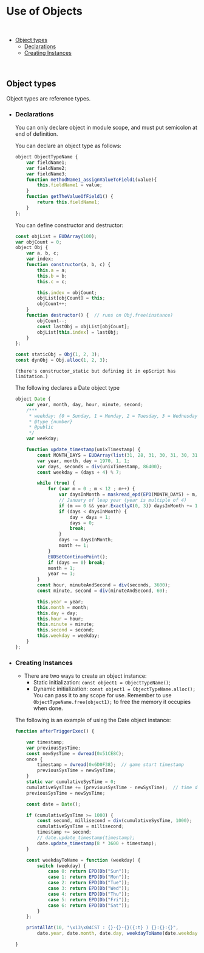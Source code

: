 # Use of Objects

<br />

- [Object types](#object-types)
    - [Declarations](#declarations)
    - [Creating Instances](#creating-instances)

<br />

## Object types
Object types are reference types.

- ### Declarations

    You can only declare object in module scope, and must put semicolon at end of definition.

    You can declare an object type as follows:  

    ```JavaScript
    object ObjectTypeName { 
        var fieldName1; 
        var fieldName2;
        var fieldName3;
        function methodName1_assignValueToField1(value){
            this.fieldName1 = value;
        }
        function getTheValueOfField1() { 
            return this.fieldName1;
        }
    };
    ```

    You can define constructor and destructor:

    ```js
    const objList = EUDArray(100);
    var objCount = 0;
    object Obj {
        var a, b, c;
        var index;
        function constructor(a, b, c) {
            this.a = a;
            this.b = b;
            this.c = c;

            this.index = objCount;
            objList[objCount] = this;
            objCount++;
        }
        function destructor() {  // runs on Obj.free(instance)
            objCount--;
            const lastObj = objList[objCount];
            objList[this.index] = lastObj;
        }
    };

    const staticObj = Obj(1, 2, 3);
    const dynObj = Obj.alloc(1, 2, 3);
    ```

    `(there's constructor_static but defining it in epScript has limitation.)`

    The following declares a Date object type

    ```JavaScript
    object Date {
        var year, month, day, hour, minute, second;
        /***
         * weekday: {0 = Sunday, 1 = Monday, 2 = Tuesday, 3 = Wednesday, 4 = Thursday, 5 = Friday, 6 = Saturday}
         * @type {number}
         * @public
         */
        var weekday;

        function update_timestamp(unixTimestamp) {
            const MONTH_DAYS = EUDArray(list(31, 28, 31, 30, 31, 30, 31, 31, 30, 31, 30, 31));
            var year, month, day = 1970, 1, 1;
            var days, seconds = div(unixTimestamp, 86400);
            const weekday = (days + 4) % 7;

            while (true) {
                for (var m = 0 ; m < 12 ; m++) {
                    var daysInMonth = maskread_epd(EPD(MONTH_DAYS) + m, 31);
                    // January of leap year (year is multiple of 4)
                    if (m == 0 && year.ExactlyX(0, 3)) daysInMonth += 1;
                    if (days < daysInMonth) {
                        day = days + 1;
                        days = 0;
                        break;
                    }
                    days -= daysInMonth;
                    month += 1;
                }
                EUDSetContinuePoint();
                if (days == 0) break;
                month = 1;
                year += 1;
            }
            const hour, minuteAndSecond = div(seconds, 3600);
            const minute, second = div(minuteAndSecond, 60);

            this.year = year;
            this.month = month;
            this.day = day;
            this.hour = hour;
            this.minute = minute;
            this.second = second;
            this.weekday = weekday;
        }
    };
    ```


- ### Creating Instances
    - There are two ways to create an object instance:  
        - Static initialization: `const object1 = ObjectTypeName()`;  
        - Dynamic initialization: `const object1 = ObjectTypeName.alloc();` You can pass it to any scope for use. Remember to use `ObjectTypeName.free(object1);` to free the memory it occupies when done.  

    The following is an example of using the Date object instance:  
    ```JavaScript
    function afterTriggerExec() {

        var timestamp;
        var previousSysTime;
        const newSysTime = dwread(0x51CE8C);
        once {
            timestamp = dwread(0x6D0F38);  // game start timestamp
            previousSysTime = newSysTime;
        }
        static var cumulativeSysTime = 0;
        cumulativeSysTime += (previousSysTime - newSysTime);  // time difference
        previousSysTime = newSysTime;

        const date = Date();

        if (cumulativeSysTime >= 1000) {
            const second, millisecond = div(cumulativeSysTime, 1000);
            cumulativeSysTime = millisecond;
            timestamp += second;
            // date.update_timestamp(timestamp);
            date.update_timestamp(8 * 3600 + timestamp);
        }

        const weekdayToName = function (weekday) {
            switch (weekday) {
                case 0: return EPD(Db("Sun"));
                case 1: return EPD(Db("Mon")); 
                case 2: return EPD(Db("Tue"));
                case 3: return EPD(Db("Wed"));
                case 4: return EPD(Db("Thu"));
                case 5: return EPD(Db("Fri"));  
                case 6: return EPD(Db("Sat"));
            }
        };

        printAllAt(10, "\x13\x04CST : {}-{}-{}({:t} ) {}:{}:{}",
            date.year, date.month, date.day, weekdayToName(date.weekday), date.hour, date.minute, date.second);

    }
    ```



